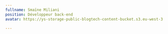 ```yaml
---
fullname: Smaïne Miliani
position: Développeur back-end
avatar: https://ys-storage-public-blogtech-content-bucket.s3.eu-west-3.amazonaws.com/smaone.jpeg

---
```

